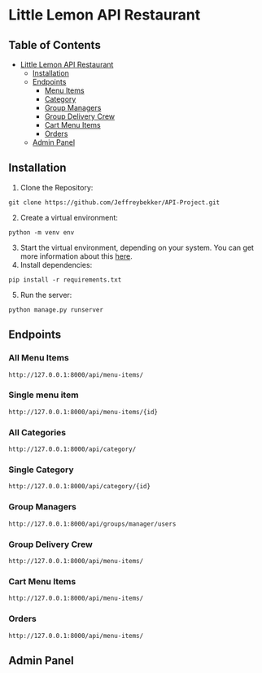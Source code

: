 # Little Lemon API Restaurant

## Table of Contents
* [Little Lemon API Restaurant](#little-lemon-api-restaurant)
    * [Installation](#installation)
    * [Endpoints](#endpoints)
        * [Menu Items](#menu-items)
        * [Category](#category)
        * [Group Managers](#group-managers)
        * [Group Delivery Crew](#group-delivery-crew)
        * [Cart Menu Items](#cart-menu-items)
        * [Orders](#orders)
    * [Admin Panel](#admin-panel)

## Installation
1. Clone the Repository:
```
git clone https://github.com/Jeffreybekker/API-Project.git
```
2. Create a virtual environment:
```
python -m venv env
```
3. Start the virtual environment, depending on your system. You can get more information about this <a href="https://docs.python.org/3/tutorial/venv.html">here</a>.
4. Install dependencies:
```
pip install -r requirements.txt
```
5. Run the server:
```
python manage.py runserver
```
## Endpoints

### All Menu Items
```
http://127.0.0.1:8000/api/menu-items/
```
### Single menu item
```
http://127.0.0.1:8000/api/menu-items/{id}
```
### All Categories
```
http://127.0.0.1:8000/api/category/
```
### Single Category
```
http://127.0.0.1:8000/api/category/{id}
```
### Group Managers
```
http://127.0.0.1:8000/api/groups/manager/users
```
### Group Delivery Crew
```
http://127.0.0.1:8000/api/menu-items/
```
### Cart Menu Items
```
http://127.0.0.1:8000/api/menu-items/
```
### Orders
```
http://127.0.0.1:8000/api/menu-items/
```

## Admin Panel
        
